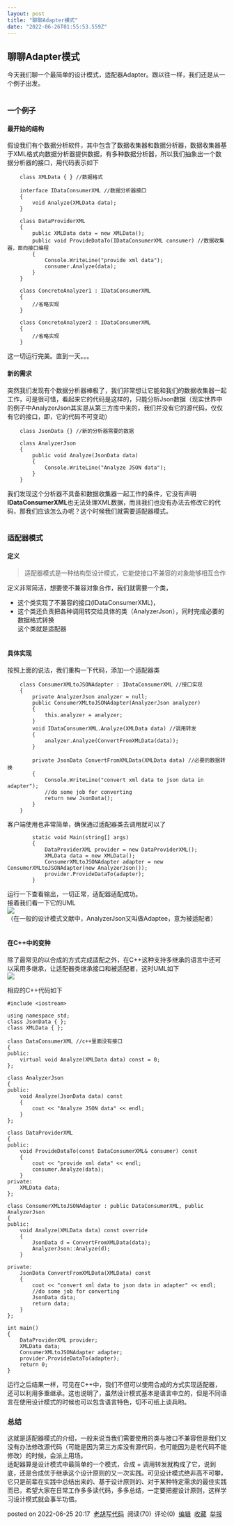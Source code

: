 ```yaml
---
layout: post
title: "聊聊Adapter模式"
date: "2022-06-26T01:55:53.559Z"
---
```

聊聊Adapter模式
-----------

今天我们聊一个最简单的设计模式，适配器Adapter。跟以往一样，我们还是从一个例子出发。  
 

### 一个例子

#### 最开始的结构

假设我们有个数据分析软件，其中包含了数据收集器和数据分析器，数据收集器基于XML格式向数据分析器提供数据，有多种数据分析器，所以我们抽象出一个数据分析器的接口，用代码表示如下

        class XMLData { } //数据格式
    
        interface IDataConsumerXML //数据分析器接口
        {
            void Analyze(XMLData data);
        }
    
        class DataProviderXML
        {
            public XMLData data = new XMLData();
            public void ProvideDataTo(IDataConsumerXML consumer) //数据收集器，面向接口编程
            {
                Console.WriteLine("provide xml data");
                consumer.Analyze(data);
            }
        }
    
        class ConcreteAnalyzer1 : IDataConsumerXML 
        {
            //省略实现
        }
    
        class ConcreteAnalyzer2 : IDataConsumerXML 
        {
            //省略实现
        }
    

这一切运行完美。直到一天。。。

#### 新的需求

突然我们发现有个数据分析器棒极了，我们非常想让它能和我们的数据收集器一起工作，可是很可惜，看起来它的代码是这样的，只能分析Json数据（现实世界中的例子中AnalyzerJson其实是从第三方库中来的，我们并没有它的源代码，仅仅有它的接口，即，它的代码不可变动）

        class JsonData {} //新的分析器需要的数据
    
        class AnalyzerJson
        {
            public void Analyze(JsonData data)
            {
                Console.WriteLine("Analyze JSON data");
            }
        }
    

我们发现这个分析器不具备和数据收集器一起工作的条件，它没有声明**IDataConsumerXML**也无法处理XML数据，而且我们也没有办法去修改它的代码，那我们应该怎么办呢？这个时候我们就需要适配器模式。  
 

### 适配器模式

#### 定义

> 适配器模式是一种结构型设计模式，它能使接口不兼容的对象能够相互合作

定义非常简洁，想要使不兼容对象合作，我们就需要一个类，

*   这个类实现了不兼容的接口(IDataConsumerXML)，
*   这个类还负责把各种调用转交给具体的类（AnalyzerJson），同时完成必要的数据格式转换  
    这个类就是适配器  
     

#### 具体实现

按照上面的说法，我们重构一下代码，添加一个适配器类

        class ConsumerXMLtoJSONAdapter : IDataConsumerXML //接口实现
        {
            private AnalyzerJson analyzer = null; 
            public ConsumerXMLtoJSONAdapter(AnalyzerJson analyzer)
            {
                this.analyzer = analyzer;
            }
            void IDataConsumerXML.Analyze(XMLData data) //调用转发
            {
                analyzer.Analyze(ConvertFromXMLData(data));
            }
    
            private JsonData ConvertFromXMLData(XMLData data) //必要的数据转换
            {
                Console.WriteLine("convert xml data to json data in adapter");
                //do some job for converting
                return new JsonData();
            }
        }
    

客户端使用也非常简单，确保通过适配器类去调用就可以了

            static void Main(string[] args)
            {
                DataProviderXML provider = new DataProviderXML();
                XMLData data = new XMLData();
                ConsumerXMLtoJSONAdapter adapter = new ConsumerXMLtoJSONAdapter(new AnalyzerJson());
                provider.ProvideDataTo(adapter);
            }
    

运行一下查看输出，一切正常，适配器适配成功。  
接着我们看一下它的UML  
![](https://img2022.cnblogs.com/blog/699616/202206/699616-20220625194423188-1912050597.png)  
（在一般的设计模式文献中，AnalyzerJson又叫做Adaptee，意为被适配者）  
 

#### 在C++中的变种

除了最常见的以合成的方式完成适配之外，在C++这种支持多继承的语言中还可以采用多继承，让适配器类继承接口和被适配者，这时UML如下  
![](https://img2022.cnblogs.com/blog/699616/202206/699616-20220625195331757-740318303.png)

相应的C++代码如下

    #include <iostream>
    
    using namespace std;
    class JsonData { };
    class XMLData { };
    
    class DataConsumerXML //c++里面没有接口
    {
    public:
        virtual void Analyze(XMLData data) const = 0;
    };
    
    class AnalyzerJson
    {
    public:
        void Analyze(JsonData data) const
        {
            cout << "Analyze JSON data" << endl;
        }
    };
    
    class DataProviderXML
    {
    public:
        void ProvideDataTo(const DataConsumerXML& consumer) const
        {
            cout << "provide xml data" << endl;
            consumer.Analyze(data);
        }
    private:
        XMLData data;
    };
    
    class ConsumerXMLtoJSONAdapter : public DataConsumerXML, public AnalyzerJson
    {
    public:
        void Analyze(XMLData data) const override
        {
            JsonData d = ConvertFromXMLData(data);
            AnalyzerJson::Analyze(d);
        }
    
    private:
        JsonData ConvertFromXMLData(XMLData) const
        {
            cout << "convert xml data to json data in adapter" << endl;
            //do some job for converting
            JsonData data;
            return data;
        }
    };
    
    int main()
    {
        DataProviderXML provider;
        XMLData data;
        ConsumerXMLtoJSONAdapter adapter;
        provider.ProvideDataTo(adapter);
        return 0;
    }
    

运行之后结果一样，可见在C++中，我们不但可以使用合成的方式实现适配器，还可以利用多重继承。这也说明了，虽然设计模式基本是语言中立的，但是不同语言在使用设计模式的时候也可以包含语言特色，切不可纸上谈兵哟。

### 总结

这就是适配器模式的介绍，一般来说当我们需要使用的类与接口不兼容但是我们又没有办法修改源代码（可能是因为第三方库没有源代码，也可能因为是老代码不能修改）的时候，会派上用场。  
适配器算是设计模式中最简单的一个模式，合成 + 调用转发就构成了它，说到底，还是合成优于继承这个设计原则的又一次实践。可见设计模式绝非高不可攀，它只是前辈在实践中总结出来的、基于设计原则的、对于某种特定需求的最佳实践而已，希望大家在日常工作多多读代码，多多总结，一定要把握设计原则，这样学习设计模式就会事半功倍。

posted on 2022-06-25 20:17  [老胡写代码](https://www.cnblogs.com/deatharthas/)  阅读(70)  评论(0)  [编辑](https://i.cnblogs.com/EditPosts.aspx?postid=16412349)  [收藏](javascript:void(0))  [举报](javascript:void(0))
